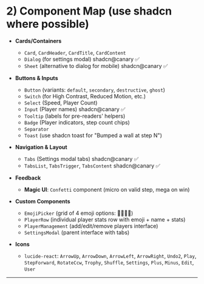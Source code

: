 # 2) Component Map (use shadcn where possible)

* **Cards/Containers**
  * `Card`, `CardHeader`, `CardTitle`, `CardContent`
  * `Dialog` (for settings modal) shadcn@canary ✅
  * `Sheet` (alternative to dialog for mobile) shadcn@canary ✅

* **Buttons & Inputs**
  * `Button` (variants: `default`, `secondary`, `destructive`, `ghost`)
  * `Switch` (for High Contrast, Reduced Motion, etc.)
  * `Select` (Speed, Player Count)
  * `Input` (Player names) shadcn@canary ✅
  * `Tooltip` (labels for pre-readers' helpers)
  * `Badge` (Player indicators, step count chips)
  * `Separator`
  * `Toast` (use shadcn toast for "Bumped a wall at step N")

* **Navigation & Layout**
  * `Tabs` (Settings modal tabs) shadcn@canary ✅
  * `TabsList`, `TabsTrigger`, `TabsContent` shadcn@canary ✅

* **Feedback**
  * **Magic UI**: `Confetti` component (micro on valid step, mega on win)

* **Custom Components**
  * `EmojiPicker` (grid of 4 emoji options: 🐢🐰🦊🦁)
  * `PlayerRow` (individual player stats row with emoji + name + stats)
  * `PlayerManagement` (add/edit/remove players interface)
  * `SettingsModal` (parent interface with tabs)

* **Icons**
  * `lucide-react`: `ArrowUp`, `ArrowDown`, `ArrowLeft`, `ArrowRight`, `Undo2`, `Play`, `StepForward`, `RotateCcw`, `Trophy`, `Shuffle`, `Settings`, `Plus`, `Minus`, `Edit`, `User`

---


